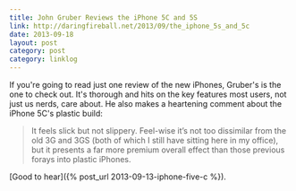 ```yaml
---
title: John Gruber Reviews the iPhone 5C and 5S
link: http://daringfireball.net/2013/09/the_iphone_5s_and_5c
date: 2013-09-18
layout: post
category: post
category: linklog
---
```

If you're going to read just one review of the new iPhones, Gruber's is the one to check out. It's thorough and hits on the key features most users, not just us nerds, care about. He also makes a heartening comment about the iPhone 5C's plastic build:

> It feels slick but not slippery. Feel-wise it’s not too dissimilar from the old 3G and 3GS (both of which I still have sitting here in my office), but it presents a far more premium overall effect than those previous forays into plastic iPhones.

[Good to hear]({% post_url 2013-09-13-iphone-five-c %}).